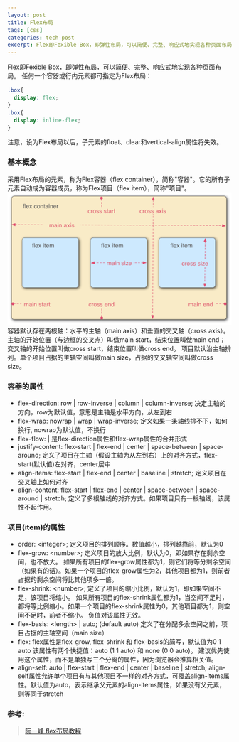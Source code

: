 ```yaml
---
layout: post
title: Flex布局
tags: [css]
categories: tech-post
excerpt: Flex即Fexible Box，即弹性布局，可以简便、完整、响应式地实现各种页面布局。任何一个容器或行内元素都可指定为Flex布局。
---
```


Flex即Fexible Box，即弹性布局，可以简便、完整、响应式地实现各种页面布局。
任何一个容器或行内元素都可指定为Flex布局：

~~~ css
.box{
  display: flex;
}
.box{
  display: inline-flex;
}
~~~

注意，设为Flex布局以后，子元素的float、clear和vertical-align属性将失效。

### 基本概念
采用Flex布局的元素，称为Flex容器（flex container），简称"容器"。它的所有子元素自动成为容器成员，称为Flex项目（flex item），简称"项目"。
![Flex](/imgs/tech_post/flex.png)
容器默认存在两根轴：水平的主轴（main axis）和垂直的交叉轴（cross axis）。主轴的开始位置（与边框的交叉点）叫做main start，结束位置叫做main end；交叉轴的开始位置叫做cross start，结束位置叫做cross end。
项目默认沿主轴排列。单个项目占据的主轴空间叫做main size，占据的交叉轴空间叫做cross size。

### 容器的属性

- flex-direction: row | row-inverse | column | column-inverse;
    决定主轴的方向，row为默认值，意思是主轴是水平方向，从左到右
- flex-wrap: nowrap | wrap | wrap-inverse;
    定义如果一条轴线排不下，如何换行, nowrap为默认值，不换行
- flex-flow: <flex-direction> | <flex-wrap>
    是flex-direction属性和flex-wrap属性的合并形式
- justify-content: flex-start | flex-end | center | space-between | space-around;
    定义了项目在主轴（假设主轴为从左到右）上的对齐方式，flex-start(默认值)左对齐，center居中
- align-items: flex-start | flex-end | center | baseline | stretch;
    定义项目在交叉轴上如何对齐
- align-content: flex-start | flex-end | center | space-between | space-around | stretch;
    定义了多根轴线的对齐方式。如果项目只有一根轴线，该属性不起作用。

### 项目(item)的属性
- order: \<integer>;
    定义项目的排列顺序。数值越小，排列越靠前，默认为0
- flex-grow: \<number>;
    定义项目的放大比例，默认为0，即如果存在剩余空间，也不放大。
    如果所有项目的flex-grow属性都为1，则它们将等分剩余空间（如果有的话）。如果一个项目的flex-grow属性为2，其他项目都为1，则前者占据的剩余空间将比其他项多一倍。
- flex-shrink: \<number>;
    定义了项目的缩小比例，默认为1，即如果空间不足，该项目将缩小。
    如果所有项目的flex-shrink属性都为1，当空间不足时，都将等比例缩小。如果一个项目的flex-shrink属性为0，其他项目都为1，则空间不足时，前者不缩小。 负值对该属性无效。
- flex-basis: \<length> | auto;  (default auto)
    定义了在分配多余空间之前，项目占据的主轴空间（main size）
- flex:
    flex属性是flex-grow, flex-shrink 和 flex-basis的简写，默认值为0 1 auto
    该属性有两个快捷值：auto (1 1 auto) 和 none (0 0 auto)。
    建议优先使用这个属性，而不是单独写三个分离的属性，因为浏览器会推算相关值。
- align-self: auto | flex-start | flex-end | center | baseline | stretch;
    align-self属性允许单个项目有与其他项目不一样的对齐方式，可覆盖align-items属性。默认值为auto，表示继承父元素的align-items属性，如果没有父元素，则等同于stretch

### 参考:
> [阮一峰 flex布局教程](http://www.ruanyifeng.com/blog/2015/07/flex-grammar.html?utm_source=tuicool)
